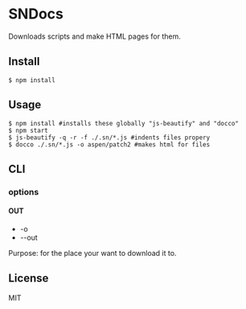 # SNDocs

Downloads scripts and make HTML pages for them.

## Install

```
$ npm install
```

## Usage

```
$ npm install #installs these globally "js-beautify" and "docco"
$ npm start
$ js-beautify -q -r -f ./.sn/*.js #indents files propery
$ docco ./.sn/*.js -o aspen/patch2 #makes html for files
```

## CLI

### options
 
#### OUT

* -o
* --out 

Purpose: for the place your want to download it to.

## License

MIT